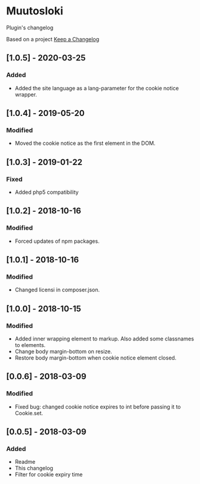 # Muutosloki
Plugin's changelog

Based on a project [Keep a Changelog](http://keepachangelog.com/en/1.0.0/)

## [1.0.5] - 2020-03-25

### Added
- Added the site language as a lang-parameter for the cookie notice wrapper.

## [1.0.4] - 2019-05-20

### Modified
- Moved the cookie notice as the first element in the DOM.

## [1.0.3] - 2019-01-22

### Fixed
- Added php5 compatibility

## [1.0.2] - 2018-10-16

### Modified
- Forced updates of npm packages.

## [1.0.1] - 2018-10-16

### Modified
- Changed licensi in composer.json.

## [1.0.0] - 2018-10-15

### Modified
- Added inner wrapping element to markup. Also added some classnames to elements.
- Change body margin-bottom on resize.
- Restore body margin-bottom when cookie notice element closed.

## [0.0.6] - 2018-03-09

### Modified
- Fixed bug: changed cookie notice expires to int before passing it to Cookie.set.

## [0.0.5] - 2018-03-09

### Added
- Readme
- This changelog
- Filter for cookie expiry time